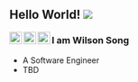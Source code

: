 ## Hello World! ![](https://komarev.com/ghpvc/?username=DragonSSS&color=grey&style=flat-square)

<a href="https://twitter.com/DragonSwl">
  <img align="left" alt="Wilson's Twitter" width="22px" src="https://cdn.jsdelivr.net/npm/simple-icons@v3/icons/twitter.svg" />
</a>
<a href="https://www.linkedin.com/in/weilongsong/">
  <img align="left" alt="Wilson's Linkdein" width="22px" src="https://cdn.jsdelivr.net/npm/simple-icons@v3/icons/linkedin.svg" />
</a>
<a href="https://github.com/dragonsss">
  <img align="left" alt="Wilson's Github" width="22px" src="https://cdn.jsdelivr.net/npm/simple-icons@v3/icons/github.svg" />
</a>

### I am Wilson Song
- A Software Engineer
- TBD

<!--
**DragonSSS/DragonSSS** is a ✨ _special_ ✨ repository because its `README.md` (this file) appears on your GitHub profile.

Here are some ideas to get you started:

- 🔭 I’m currently working on ...
- 🌱 I’m currently learning ...
- 👯 I’m looking to collaborate on ...
- 🤔 I’m looking for help with ...
- 💬 Ask me about ...
- 📫 How to reach me: ...
- 😄 Pronouns: ...
- ⚡ Fun fact: ...
-->
